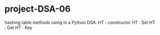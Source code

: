 # project-DSA-06
hashing table methods using in a Python DSA.
HT : constructor
HT : Set
HT : Get
HT : Key
